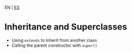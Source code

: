 <!-- MULTILANGUAJE MENU START -->
EN | [ES](https://lckpig.gitbook.io/es-practical-dev-handbook/typescript/object-oriented-programming/inheritance)
<!-- MULTILANGUAJE MENU END -->

# Inheritance and Superclasses

- Using `extends` to inherit from another class
- Calling the parent constructor with `super()` 